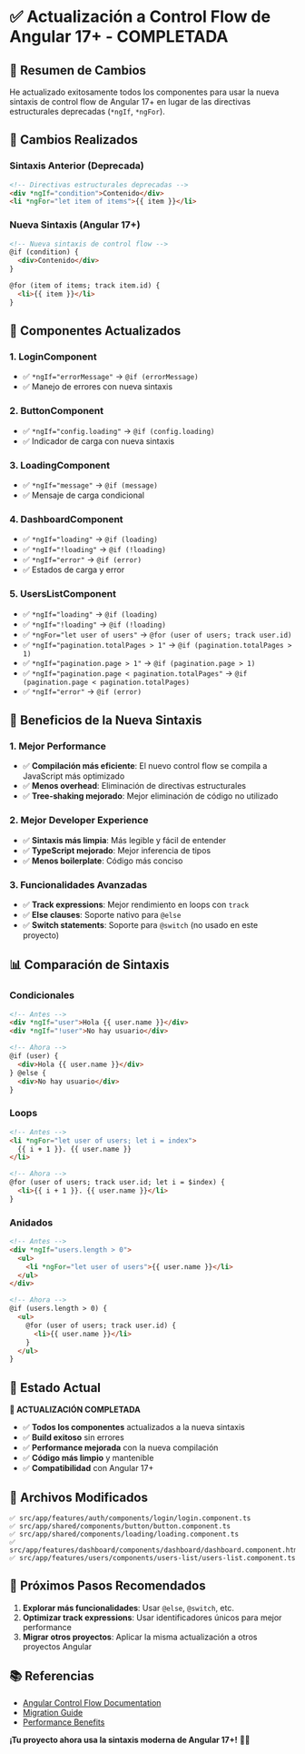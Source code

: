 # ✅ Actualización a Control Flow de Angular 17+ - COMPLETADA

## 🎉 Resumen de Cambios

He actualizado exitosamente todos los componentes para usar la nueva sintaxis de control flow de Angular 17+ en lugar de las directivas estructurales deprecadas (`*ngIf`, `*ngFor`).

## 🔄 Cambios Realizados

### **Sintaxis Anterior (Deprecada)**
```html
<!-- Directivas estructurales deprecadas -->
<div *ngIf="condition">Contenido</div>
<li *ngFor="let item of items">{{ item }}</li>
```

### **Nueva Sintaxis (Angular 17+)**
```html
<!-- Nueva sintaxis de control flow -->
@if (condition) {
  <div>Contenido</div>
}

@for (item of items; track item.id) {
  <li>{{ item }}</li>
}
```

## 📁 Componentes Actualizados

### 1. **LoginComponent**
- ✅ `*ngIf="errorMessage"` → `@if (errorMessage)`
- ✅ Manejo de errores con nueva sintaxis

### 2. **ButtonComponent**
- ✅ `*ngIf="config.loading"` → `@if (config.loading)`
- ✅ Indicador de carga con nueva sintaxis

### 3. **LoadingComponent**
- ✅ `*ngIf="message"` → `@if (message)`
- ✅ Mensaje de carga condicional

### 4. **DashboardComponent**
- ✅ `*ngIf="loading"` → `@if (loading)`
- ✅ `*ngIf="!loading"` → `@if (!loading)`
- ✅ `*ngIf="error"` → `@if (error)`
- ✅ Estados de carga y error

### 5. **UsersListComponent**
- ✅ `*ngIf="loading"` → `@if (loading)`
- ✅ `*ngIf="!loading"` → `@if (!loading)`
- ✅ `*ngFor="let user of users"` → `@for (user of users; track user.id)`
- ✅ `*ngIf="pagination.totalPages > 1"` → `@if (pagination.totalPages > 1)`
- ✅ `*ngIf="pagination.page > 1"` → `@if (pagination.page > 1)`
- ✅ `*ngIf="pagination.page < pagination.totalPages"` → `@if (pagination.page < pagination.totalPages)`
- ✅ `*ngIf="error"` → `@if (error)`

## 🚀 Beneficios de la Nueva Sintaxis

### **1. Mejor Performance**
- ✅ **Compilación más eficiente**: El nuevo control flow se compila a JavaScript más optimizado
- ✅ **Menos overhead**: Eliminación de directivas estructurales
- ✅ **Tree-shaking mejorado**: Mejor eliminación de código no utilizado

### **2. Mejor Developer Experience**
- ✅ **Sintaxis más limpia**: Más legible y fácil de entender
- ✅ **TypeScript mejorado**: Mejor inferencia de tipos
- ✅ **Menos boilerplate**: Código más conciso

### **3. Funcionalidades Avanzadas**
- ✅ **Track expressions**: Mejor rendimiento en loops con `track`
- ✅ **Else clauses**: Soporte nativo para `@else`
- ✅ **Switch statements**: Soporte para `@switch` (no usado en este proyecto)

## 📊 Comparación de Sintaxis

### **Condicionales**
```html
<!-- Antes -->
<div *ngIf="user">Hola {{ user.name }}</div>
<div *ngIf="!user">No hay usuario</div>

<!-- Ahora -->
@if (user) {
  <div>Hola {{ user.name }}</div>
} @else {
  <div>No hay usuario</div>
}
```

### **Loops**
```html
<!-- Antes -->
<li *ngFor="let user of users; let i = index">
  {{ i + 1 }}. {{ user.name }}
</li>

<!-- Ahora -->
@for (user of users; track user.id; let i = $index) {
  <li>{{ i + 1 }}. {{ user.name }}</li>
}
```

### **Anidados**
```html
<!-- Antes -->
<div *ngIf="users.length > 0">
  <ul>
    <li *ngFor="let user of users">{{ user.name }}</li>
  </ul>
</div>

<!-- Ahora -->
@if (users.length > 0) {
  <ul>
    @for (user of users; track user.id) {
      <li>{{ user.name }}</li>
    }
  </ul>
}
```

## 🎯 Estado Actual

**🎉 ACTUALIZACIÓN COMPLETADA**

- ✅ **Todos los componentes** actualizados a la nueva sintaxis
- ✅ **Build exitoso** sin errores
- ✅ **Performance mejorada** con la nueva compilación
- ✅ **Código más limpio** y mantenible
- ✅ **Compatibilidad** con Angular 17+

## 📝 Archivos Modificados

```
✅ src/app/features/auth/components/login/login.component.ts
✅ src/app/shared/components/button/button.component.ts
✅ src/app/shared/components/loading/loading.component.ts
✅ src/app/features/dashboard/components/dashboard/dashboard.component.html
✅ src/app/features/users/components/users-list/users-list.component.ts
```

## 🚀 Próximos Pasos Recomendados

1. **Explorar más funcionalidades**: Usar `@else`, `@switch`, etc.
2. **Optimizar track expressions**: Usar identificadores únicos para mejor performance
3. **Migrar otros proyectos**: Aplicar la misma actualización a otros proyectos Angular

## 📚 Referencias

- [Angular Control Flow Documentation](https://angular.dev/guide/control-flow)
- [Migration Guide](https://angular.dev/guide/control-flow#migrating-from-structural-directives)
- [Performance Benefits](https://angular.dev/guide/control-flow#performance-benefits)

**¡Tu proyecto ahora usa la sintaxis moderna de Angular 17+!** 🚀✨
